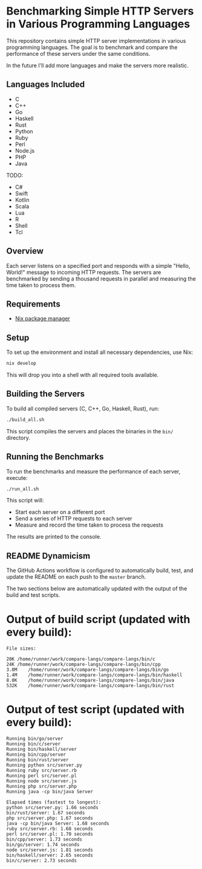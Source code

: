 # Benchmarking Simple HTTP Servers in Various Programming Languages

This repository contains simple HTTP server implementations in various programming languages. The goal is to benchmark and compare the performance of these servers under the same conditions.

In the future I'll add more languages and make the servers more realistic.

## Languages Included

- C
- C++
- Go
- Haskell
- Rust
- Python
- Ruby
- Perl
- Node.js
- PHP
- Java

TODO:
- C#
- Swift
- Kotlin
- Scala
- Lua
- R
- Shell
- Tcl


## Overview

Each server listens on a specified port and responds with a simple "Hello, World!" message to incoming HTTP requests. The servers are benchmarked by sending a thousand requests in parallel and measuring the time taken to process them.

## Requirements

- [Nix package manager](https://nixos.org/download.html)

## Setup

To set up the environment and install all necessary dependencies, use Nix:

```bash
nix develop
```

This will drop you into a shell with all required tools available.

## Building the Servers

To build all compiled servers (C, C++, Go, Haskell, Rust), run:

```bash
./build_all.sh
```

This script compiles the servers and places the binaries in the `bin/` directory.

## Running the Benchmarks

To run the benchmarks and measure the performance of each server, execute:

```bash
./run_all.sh
```

This script will:

- Start each server on a different port
- Send a series of HTTP requests to each server
- Measure and record the time taken to process the requests

The results are printed to the console.

## README Dynamicism 


The GitHub Actions workflow is configured to automatically build, test, and update the README on each push to the `master` branch.

The two sections below are automatically updated with the output of the build and test scripts.

# Output of build script (updated with every build):
<!-- BUILD_SCRIPT_OUTPUT_START -->
```
File sizes:

20K	/home/runner/work/compare-langs/compare-langs/bin/c
24K	/home/runner/work/compare-langs/compare-langs/bin/cpp
3.0M	/home/runner/work/compare-langs/compare-langs/bin/go
1.4M	/home/runner/work/compare-langs/compare-langs/bin/haskell
8.0K	/home/runner/work/compare-langs/compare-langs/bin/java
532K	/home/runner/work/compare-langs/compare-langs/bin/rust

```
<!-- BUILD_SCRIPT_OUTPUT_END -->

# Output of test script (updated with every build):
<!-- TEST_SCRIPT_OUTPUT_START -->
```
Running bin/go/server
Running bin/c/server
Running bin/haskell/server
Running bin/cpp/server
Running bin/rust/server
Running python src/server.py
Running ruby src/server.rb
Running perl src/server.pl
Running node src/server.js
Running php src/server.php
Running java -cp bin/java Server

Elapsed times (fastest to longest):
python src/server.py: 1.66 seconds
bin/rust/server: 1.67 seconds
php src/server.php: 1.67 seconds
java -cp bin/java Server: 1.68 seconds
ruby src/server.rb: 1.68 seconds
perl src/server.pl: 1.70 seconds
bin/cpp/server: 1.73 seconds
bin/go/server: 1.74 seconds
node src/server.js: 1.81 seconds
bin/haskell/server: 2.65 seconds
bin/c/server: 2.73 seconds

```
<!-- TEST_SCRIPT_OUTPUT_END -->